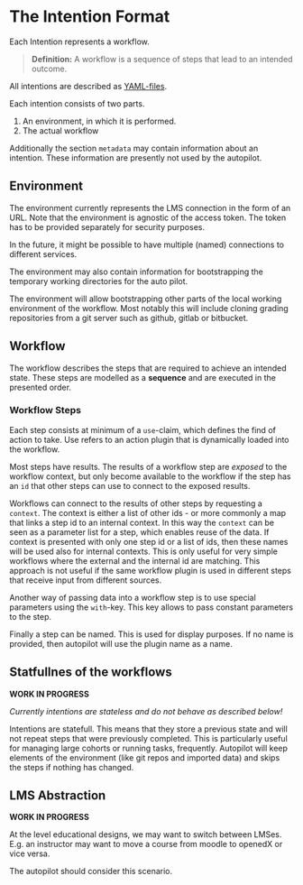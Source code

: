 # The Intention Format

Each Intention represents a workflow. 

> **Definition:** A workflow is a sequence of steps that lead to an intended outcome. 

All intentions are described as [YAML-files](https://yaml.org/). 

Each intention consists of two parts. 

1. An environment, in which it is performed. 
2. The actual workflow

Additionally the section `metadata` may contain information about an intention. These information are presently not used by the autopilot. 

## Environment

The environment currently represents the LMS connection in the form of an URL. Note that the environment is agnostic of the access token. The token has to be provided separately for security purposes. 

In the future, it might be possible to have multiple (named) connections to different services. 

The environment may also contain information for bootstrapping the temporary working directories for the auto pilot. 

The environment will allow bootstrapping other parts of the local working environment of the workflow. Most notably this will include cloning grading repositories from a git server such as github, gitlab or bitbucket. 

## Workflow 

The workflow describes the steps that are required to achieve an intended state. These steps are modelled as a **sequence** and are executed in the presented order. 

### Workflow Steps

Each step consists at minimum of a `use`-claim, which defines the find of action to take. Use refers to an action plugin that is dynamically loaded into the workflow. 

Most steps have results. The results of a workflow step are *exposed* to the workflow context, but only become available to the workflow if the step has an `id` that other steps can use to connect to the exposed results. 

Workflows can connect to the results of other steps by requesting a `context`. The context is either a list of other ids - or more commonly a map that links a step id to an internal context. In this way the `context` can be seen as a parameter list for a step, which enables reuse of the data. If context is presented with only one step id or a list of ids, then these names will be used also for internal contexts. This is only useful for very simple workflows where the external and the internal id are matching. This approach is not useful if the same workflow plugin is used in different steps that receive input from different sources. 

Another way of passing data into a workflow step is to use special parameters using the `with`-key. This key allows to pass constant parameters to the step. 

Finally a step can be named. This is used for display purposes. If no name is provided, then autopilot will use the plugin name as a name. 

## Statfullnes of the workflows

**WORK IN PROGRESS**

*Currently intentions are stateless and do not behave as described below!*

Intentions are statefull. This means that they store a previous state and will not repeat steps that were previously completed. This is particularly useful for managing large cohorts or running tasks, frequently. Autopilot will keep elements of the environment (like git repos and imported data) and skips the steps if nothing has changed.  

## LMS Abstraction

**WORK IN PROGRESS**

At the level educational designs, we may want to switch between LMSes. E.g. an instructor may want to move a course from moodle to openedX or vice versa. 

The autopilot should consider this scenario. 